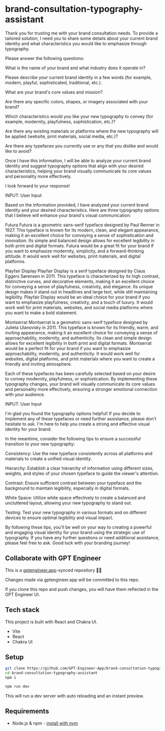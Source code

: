 # brand-consultation-typography-assistant

Thank you for trusting me with your brand consultation needs. To provide a tailored solution, I need you to share some details about your current brand identity and what characteristics you would like to emphasize through typography.


Please answer the following questions:



What is the name of your brand and what industry does it operate in?

Please describe your current brand identity in a few words (for example, modern, playful, sophisticated, traditional, etc.).

What are your brand's core values and mission?

Are there any specific colors, shapes, or imagery associated with your brand?

Which characteristics would you like your new typography to convey (for example, modernity, playfulness, sophistication, etc.)?

Are there any existing materials or platforms where the new typography will be applied (website, print materials, social media, etc.)?

Are there any typefaces you currently use or any that you dislike and would like to avoid?


Once I have this information, I will be able to analyze your current brand identity and suggest typography options that align with your desired characteristics, helping your brand visually communicate its core values and personality more effectively.


I look forward to your response!


INPUT: User Input


Based on the information provided, I have analyzed your current brand identity and your desired characteristics. Here are three typography options that I believe will enhance your brand's visual communication:



Futura
Futura is a geometric sans-serif typeface designed by Paul Renner in 1927. This typeface is known for its modern, clean, and elegant appearance, making it an excellent choice for conveying a sense of sophistication and innovation. Its simple and balanced design allows for excellent legibility in both print and digital formats.
Futura would be a great fit for your brand if you want to emphasize modernity, simplicity, and a forward-thinking attitude. It would work well for websites, print materials, and digital platforms.

Playfair Display
Playfair Display is a serif typeface designed by Claus Eggers Sørensen in 2011. This typeface is characterized by its high contrast, distinctive curves, and decorative elements, making it an excellent choice for conveying a sense of playfulness, creativity, and elegance. Its unique design makes it stand out in headlines and large text, while still maintaining legibility.
Playfair Display would be an ideal choice for your brand if you want to emphasize playfulness, creativity, and a touch of luxury. It would work well for print materials, websites, and social media platforms where you want to make a bold statement.

Montserrat
Montserrat is a geometric sans-serif typeface designed by Julieta Ulanovsky in 2011. This typeface is known for its friendly, warm, and inviting appearance, making it an excellent choice for conveying a sense of approachability, modernity, and authenticity. Its clean and simple design allows for excellent legibility in both print and digital formats.
Montserrat would be a perfect fit for your brand if you want to emphasize approachability, modernity, and authenticity. It would work well for websites, digital platforms, and print materials where you want to create a friendly and inviting atmosphere.


Each of these typefaces has been carefully selected based on your desire to convey modernity, playfulness, or sophistication. By implementing these typography changes, your brand will visually communicate its core values and personality more effectively, ensuring a stronger emotional connection with your audience.


INPUT: User Input


I'm glad you found the typography options helpful! If you decide to implement any of these typefaces or need further assistance, please don't hesitate to ask. I'm here to help you create a strong and effective visual identity for your brand.


In the meantime, consider the following tips to ensure a successful transition to your new typography:



Consistency: Use the new typeface consistently across all platforms and materials to create a unified visual identity.

Hierarchy: Establish a clear hierarchy of information using different sizes, weights, and styles of your chosen typeface to guide the viewer's attention.

Contrast: Ensure sufficient contrast between your typeface and the background to maintain legibility, especially in digital formats.

White Space: Utilize white space effectively to create a balanced and uncluttered layout, allowing your new typography to stand out.

Testing: Test your new typography in various formats and on different devices to ensure optimal legibility and visual impact.


By following these tips, you'll be well on your way to creating a powerful and engaging visual identity for your brand using the strategic use of typography. If you have any further questions or need additional assistance, please feel free to ask. Good luck with your branding journey!



## Collaborate with GPT Engineer

This is a [gptengineer.app](https://gptengineer.app)-synced repository 🌟🤖

Changes made via gptengineer.app will be committed to this repo.

If you clone this repo and push changes, you will have them reflected in the GPT Engineer UI.

## Tech stack

This project is built with React and Chakra UI.

- Vite
- React
- Chakra UI

## Setup

```sh
git clone https://github.com/GPT-Engineer-App/brand-consultation-typography-assistant.git
cd brand-consultation-typography-assistant
npm i
```

```sh
npm run dev
```

This will run a dev server with auto reloading and an instant preview.

## Requirements

- Node.js & npm - [install with nvm](https://github.com/nvm-sh/nvm#installing-and-updating)
